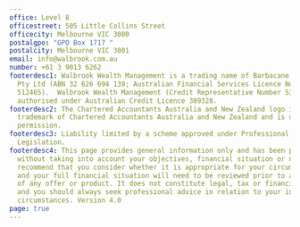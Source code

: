 ```yaml
---
office: Level 8
officestreet: 505 Little Collins Street
officecity: Melbourne VIC 3000
postalgpo: "GPO Box 1717 "
postalcity: Melbourne VIC 3001
email: info@walbrook.com.au
number: +61 3 9013 6262
footerdesc1: Walbrook Wealth Management is a trading name of Barbacane Advisors
  Pty Ltd (ABN 32 626 694 139; Australian Financial Services Licence No.
  512465).  Walbrook Wealth Management (Credit Representative Number 534783) is
  authorised under Australian Credit Licence 389328.
footerdesc2: The Chartered Accountants Australia and New Zealand logo is a
  trademark of Chartered Accountants Australia and New Zealand and is used with
  permission.
footerdesc3: Liability limited by a scheme approved under Professional Standards
  Legislation.
footerdesc4: This page provides general information only and has been prepared
  without taking into account your objectives, financial situation or needs. We
  recommend that you consider whether it is appropriate for your circumstances
  and your full financial situation will need to be reviewed prior to acceptance
  of any offer or product. It does not constitute legal, tax or financial advice
  and you should always seek professional advice in relation to your individual
  circumstances. Version 4.0
page: true
---
```

